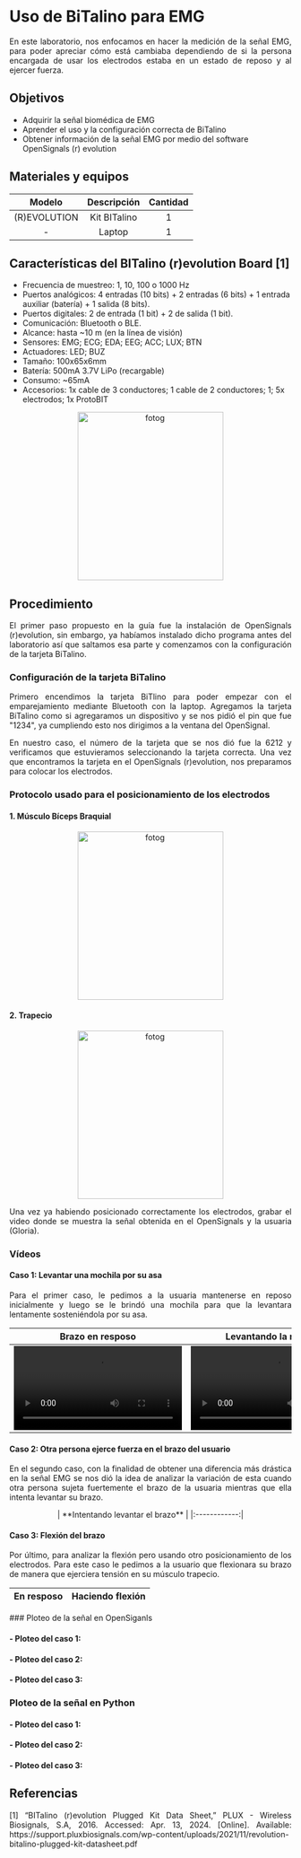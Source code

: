# Uso de BiTalino para EMG
<p align="justify">
En este laboratorio, nos enfocamos en hacer la medición de la señal EMG, para poder apreciar cómo está cambiaba dependiendo de si la persona encargada de usar los electrodos estaba en un estado de reposo y al ejercer fuerza.
</p>

## Objetivos 
- Adquirir la señal biomédica de EMG
- Aprender el uso y la configuración correcta de BiTalino
- Obtener información de la señal EMG por medio del software OpenSignals (r) evolution

## Materiales y equipos
|     Modelo       |                  Descripción                  |   Cantidad    |
|  :-------------: |:--------------------------------------------: |:-------------:|
| (R)EVOLUTION     | Kit BITalino                                  | 1             |
| -                | Laptop                                        | 1             |

## Características del BITalino (r)evolution Board [1]

- Frecuencia de muestreo: 1, 10, 100 o 1000 Hz
- Puertos analógicos: 4 entradas (10 bits) + 2 entradas (6 bits) + 1 entrada auxiliar (batería) + 1 
salida (8 bits).
- Puertos digitales: 2 de entrada (1 bit) + 2 de salida (1 bit).
- Comunicación: Bluetooth o BLE.
- Alcance: hasta ~10 m (en la línea de visión)
- Sensores: EMG; ECG; EDA; EEG; ACC; LUX; BTN
- Actuadores: LED; BUZ
- Tamaño: 100x65x6mm
- Batería: 500mA 3.7V LiPo (recargable)
- Consumo: ~65mA
- Accesorios: 1x cable de 3 conductores; 1 cable de 2 conductores; 1; 5x electrodos; 1x ProtoBIT

<p align="center">
  <img src="https://github.com/GloriaAtencio/ISBIO_2024_G1/blob/a9480e716a660fac3e3fca97ed7cc8dd9281a7e9/ISB/Laboratorios/Im%C3%A1genes/biTalino.jpg" alt="fotog" width="260" height="300"/>
</p>

## Procedimiento 

<p align="justify">
El primer paso propuesto en la guía fue la instalación de OpenSignals (r)evolution, sin embargo, ya habíamos instalado dicho programa antes del laboratorio así que saltamos esa parte y comenzamos con la configuración de la tarjeta BiTalino.
</p>

### Configuración de la tarjeta BiTalino
<p align="justify">
Primero encendimos la tarjeta BiTlino para poder empezar con el emparejamiento mediante Bluetooth con la laptop. Agregamos la tarjeta BiTalino como si agregaramos un dispositivo y se nos pidió el pin que fue "1234", ya cumpliendo esto nos dirigimos a la ventana del OpenSignal.
</p>

<p align="justify">
En nuestro caso, el número de la tarjeta que se nos dió fue la 6212 y verificamos que estuvieramos seleccionando la tarjeta correcta. Una vez que encontramos la tarjeta en el OpenSignals (r)evolution, nos preparamos para colocar los electrodos.
</p>

### Protocolo usado para el posicionamiento de los electrodos

#### 1. Músculo Bíceps Braquial 
<p align="center">
  <img src="https://github.com/GloriaAtencio/ISBIO_2024_G1/blob/83269375c9ffdddea6ee67ab81db8cae32d6f2aa/ISB/Laboratorios/Im%C3%A1genes/emg_brazo.jpeg" alt="fotog" width="260" height="300"/>
</p>

#### 2. Trapecio

<p align="center">
  <img src="https://github.com/GloriaAtencio/ISBIO_2024_G1/blob/83269375c9ffdddea6ee67ab81db8cae32d6f2aa/ISB/Laboratorios/Im%C3%A1genes/emg_cuello.jpeg" alt="fotog" width="260" height="300"/>
</p>

<p align="justify">
Una vez ya habiendo posicionado correctamente los electrodos, grabar el video donde se muestra la señal obtenida en el OpenSignals y la usuaria (Gloria).
</p>

### Vídeos
<p align="center">
  
#### Caso 1: Levantar una mochila por su asa

</p>
<p align="justify">
  Para el primer caso, le pedimos a la usuaria mantenerse en reposo inicialmente y luego se le brindó una mochila para que la levantara lentamente sosteniéndola por su asa.
</p>

<div align="center">

|  **Brazo en resposo**  | **Levantando la mochila** |
|:------------:|:---------------:|
|<video src="https://github.com/GloriaAtencio/ISBIO_2024_G1/assets/164522281/35bd9149-030b-4764-b157-6b04f4f56336"></video>|<video src="https://github.com/GloriaAtencio/ISBIO_2024_G1/assets/164522281/c74e303f-b0b4-418b-96a5-4f876795e315"></video>|
</div>

#### Caso 2: Otra persona ejerce fuerza en el brazo del usuario


<p align="justify">
  En el segundo caso, con la finalidad de obtener una diferencia más drástica en la señal EMG se nos dió la idea de analizar la variación de esta cuando otra persona sujeta fuertemente el brazo de la usuaria mientras que ella intenta levantar su brazo.
</p>
<div align="center">
| **Intentando levantar el brazo** |
|:------------:|


</div>
<p align="justify">
  
#### Caso 3: Flexión del brazo
</p>

<p align="justify">
  Por último, para analizar la flexión pero usando otro posicionamiento de los electrodos. Para este caso le pedimos a la usuario que flexionara su brazo de manera que ejerciera tensión en su músculo trapecio.
</p>
<div align="center">
  
|  **En resposo**  | **Haciendo flexión** |
|:------------:|:---------------:|


</div>

<p align="justify">
### Ploteo de la señal en OpenSiganls

#### - Ploteo del caso 1:

#### - Ploteo del caso 2:

#### - Ploteo del caso 3:
</p>

<p align="justify">
  
### Ploteo de la señal en Python

#### - Ploteo del caso 1:

#### - Ploteo del caso 2:

#### - Ploteo del caso 3:
</p>

## Referencias
<p align="justify">
[1] “BITalino (r)evolution Plugged Kit Data Sheet,” PLUX - Wireless Biosignals, S.A, 2016. Accessed: Apr. 13, 2024. [Online]. Available: https://support.pluxbiosignals.com/wp-content/uploads/2021/11/revolution-bitalino-plugged-kit-datasheet.pdf
</p>
